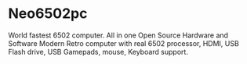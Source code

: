 # Neo6502pc
World fastest 6502 computer. All in one Open Source Hardware and Software Modern Retro computer with real 6502 processor, HDMI, USB Flash drive, USB Gamepads, mouse, Keyboard support.
